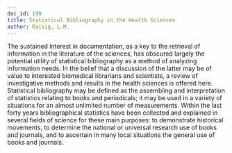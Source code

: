 ```yaml
---
doc_id: 199
title: Statistical Bibliography in the Health Sciences
author: Raisig, L.M.
---
```


The sustained interest in documentation, as a key to the retrieval of
information in the literature of the sciences, has obscured largely the
potential utility of statistical bibliography as a method of analyzing
information needs.  In the belief that a discussion of the latter may be
of value to interested biomedical librarians and scientists, a review of
investigative methods and results in the health sciences is offered here.
  Statistical bibliography may be defined as the assembling and interpretation
of statistics relating to books and periodicals; it may be used in a
variety of situations for an almost unlimited number of measurements.
Within the last forty years bibliographical statistics have been collected
and explained in several fields of science for these main purposes: to
demonstrate historical movements, to determine the national or universal
research use of books and journals, and to ascertain in many local
situations the general use of books and journals.